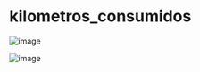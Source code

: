 # kilometros_consumidos
![image](https://github.com/user-attachments/assets/ebbe9649-5a74-4d09-8098-ea8280b21789)

![image](https://github.com/user-attachments/assets/0f80b175-516d-43c3-888b-eb47b4fa41a7)

